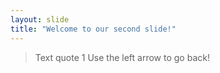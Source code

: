 ```yaml
---
layout: slide
title: "Welcome to our second slide!"
---
```

> Text quote 1
Use the left arrow to go back!
